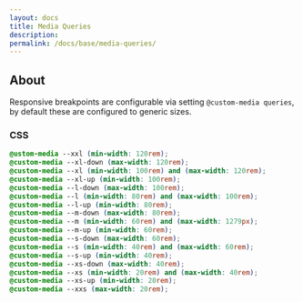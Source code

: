 ```yaml
---
layout: docs
title: Media Queries
description: 
permalink: /docs/base/media-queries/
---
```


## About

Responsive breakpoints are configurable via setting `@custom-media queries`, by default these are configured to generic sizes.

### CSS

```scss
@ustom-media --xxl (min-width: 120rem);
@custom-media --xl-down (max-width: 120rem);
@custom-media --xl (min-width: 100rem) and (max-width: 120rem);
@custom-media --xl-up (min-width: 100rem);
@custom-media --l-down (max-width: 100rem);
@custom-media --l (min-width: 80rem) and (max-width: 100rem);
@custom-media --l-up (min-width: 80rem);
@custom-media --m-down (max-width: 80rem);
@custom-media --m (min-width: 60rem) and (max-width: 1279px);
@custom-media --m-up (min-width: 60rem);
@custom-media --s-down (max-width: 60rem);
@custom-media --s (min-width: 40rem) and (max-width: 60rem);
@custom-media --s-up (min-width: 40rem);
@custom-media --xs-down (max-width: 40rem);
@custom-media --xs (min-width: 20rem) and (max-width: 40rem);
@custom-media --xs-up (min-width: 20rem);
@custom-media --xxs (max-width: 20rem);
```
